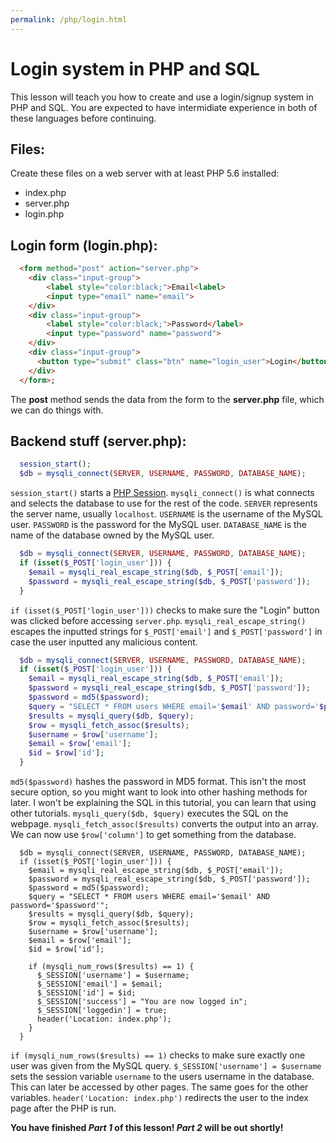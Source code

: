 ```yaml
---
permalink: /php/login.html
---
```

# Login system in PHP and SQL
This lesson will teach you how to create and use a login/signup system in PHP and SQL. You are expected to have intermidiate experience in both of these languages before continuing.
## Files:
Create these files on a web server with at least PHP 5.6 installed:
- index.php
- server.php
- login.php

## Login form (login.php):
```html
  <form method="post" action="server.php">
  	<div class="input-group">
  		<label style="color:black;">Email<label>
  		<input type="email" name="email">
  	</div>
  	<div class="input-group">
  		<label style="color:black;">Password</label>
  		<input type="password" name="password">
  	</div>
  	<div class="input-group">
  	  <button type="submit" class="btn" name="login_user">Login</button>
  	</div>
  </form>;
```
The **post** method sends the data from the form to the **server.php** file, which we can do things with.

## Backend stuff (server.php):
```php
  session_start();
  $db = mysqli_connect(SERVER, USERNAME, PASSWORD, DATABASE_NAME);
```
`session_start()` starts a <a href="https://www.php.net/manual/en/book.session.php" target="_blank">PHP Session</a>. `mysqli_connect()` is what connects and selects the database to use for the rest of the code. `SERVER` represents the server name, usually `localhost`. `USERNAME` is the username of the MySQL user. `PASSWORD` is the password for the MySQL user. `DATABASE_NAME` is the name of the database owned by the MySQL user.
```php
  $db = mysqli_connect(SERVER, USERNAME, PASSWORD, DATABASE_NAME);
  if (isset($_POST['login_user'])) {
    $email = mysqli_real_escape_string($db, $_POST['email']);
    $password = mysqli_real_escape_string($db, $_POST['password']);
  }
```
`if (isset($_POST['login_user']))` checks to make sure the "Login" button was clicked before accessing `server.php`. `mysqli_real_escape_string()` escapes the inputted strings for `$_POST['email']` and `$_POST['password']` in case the user inputted any malicious content.
```php
  $db = mysqli_connect(SERVER, USERNAME, PASSWORD, DATABASE_NAME);
  if (isset($_POST['login_user'])) {
    $email = mysqli_real_escape_string($db, $_POST['email']);
    $password = mysqli_real_escape_string($db, $_POST['password']);
    $password = md5($password);
    $query = "SELECT * FROM users WHERE email='$email' AND password='$password'";
  	$results = mysqli_query($db, $query);
    $row = mysqli_fetch_assoc($results);
    $username = $row['username'];
    $email = $row['email'];
    $id = $row['id'];
  }
```
`md5($password)` hashes the password in MD5 format. This isn't the most secure option, so you might want to look into other hashing methods for later. I won't be explaining the SQL in this tutorial, you can learn that using other tutorials. `mysqli_query($db, $query)` executes the SQL on the webpage. `mysqli_fetch_assoc($results)` converts the output into an array. We can now use `$row['column']` to get something from the database. 
```
  $db = mysqli_connect(SERVER, USERNAME, PASSWORD, DATABASE_NAME);
  if (isset($_POST['login_user'])) {
    $email = mysqli_real_escape_string($db, $_POST['email']);
    $password = mysqli_real_escape_string($db, $_POST['password']);
    $password = md5($password);
    $query = "SELECT * FROM users WHERE email='$email' AND password='$password'";
  	$results = mysqli_query($db, $query);
    $row = mysqli_fetch_assoc($results);
    $username = $row['username'];
    $email = $row['email'];
    $id = $row['id'];
    
    if (mysqli_num_rows($results) == 1) {
      $_SESSION['username'] = $username;
      $_SESSION['email'] = $email;
      $_SESSION['id'] = $id;
      $_SESSION['success'] = "You are now logged in";
      $_SESSION['loggedin'] = true;
      header('Location: index.php');
    }
  }
```
`if (mysqli_num_rows($results) == 1)` checks to make sure exactly one user was given from the MySQL query. `$_SESSION['username'] = $username` sets the session variable `username` to the users username in the database. This can later be accessed by other pages. The same goes for the other variables. `header('Location: index.php')` redirects the user to the index page after the PHP is run.

**You have finished *Part 1* of this lesson! *Part 2* will be out shortly!**
